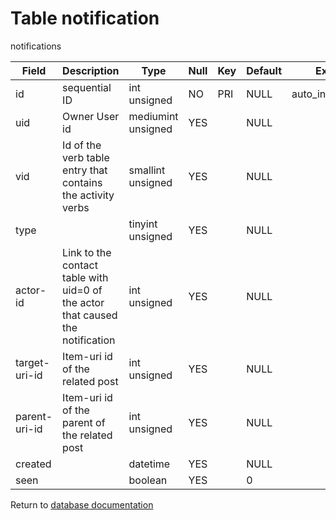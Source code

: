 Table notification
===========

notifications

| Field         | Description                                                                    | Type               | Null | Key | Default | Extra          |
| ------------- | ------------------------------------------------------------------------------ | ------------------ | ---- | --- | ------- | -------------- |
| id            | sequential ID                                                                  | int unsigned       | NO   | PRI | NULL    | auto_increment |
| uid           | Owner User id                                                                  | mediumint unsigned | YES  |     | NULL    |                |
| vid           | Id of the verb table entry that contains the activity verbs                    | smallint unsigned  | YES  |     | NULL    |                |
| type          |                                                                                | tinyint unsigned   | YES  |     | NULL    |                |
| actor-id      | Link to the contact table with uid=0 of the actor that caused the notification | int unsigned       | YES  |     | NULL    |                |
| target-uri-id | Item-uri id of the related post                                                | int unsigned       | YES  |     | NULL    |                |
| parent-uri-id | Item-uri id of the parent of the related post                                  | int unsigned       | YES  |     | NULL    |                |
| created       |                                                                                | datetime           | YES  |     | NULL    |                |
| seen          |                                                                                | boolean            | YES  |     | 0       |                |

Return to [database documentation](help/database)
